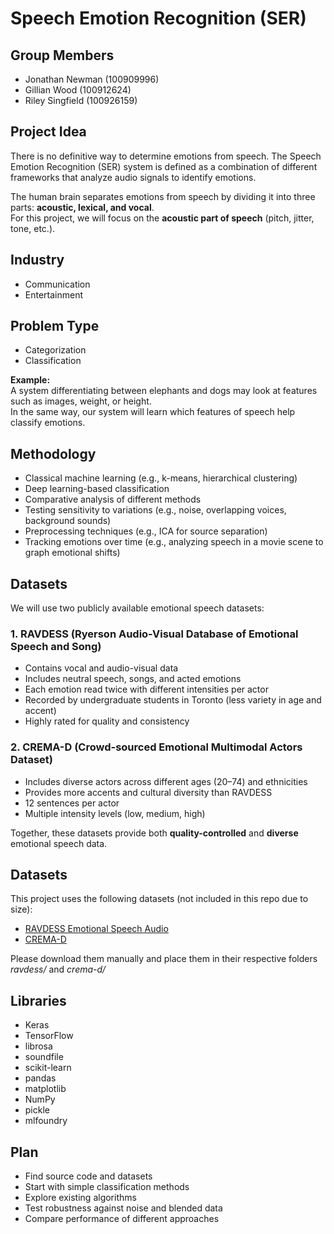 # Speech Emotion Recognition (SER)

## Group Members
- Jonathan Newman (100909996)  
- Gillian Wood (100912624)  
- Riley Singfield (100926159)  

## Project Idea
There is no definitive way to determine emotions from speech. The Speech Emotion Recognition (SER) system is defined as a combination of different frameworks that analyze audio signals to identify emotions.  

The human brain separates emotions from speech by dividing it into three parts: **acoustic, lexical, and vocal**.  
For this project, we will focus on the **acoustic part of speech** (pitch, jitter, tone, etc.).

## Industry
- Communication  
- Entertainment  

## Problem Type
- Categorization  
- Classification  

**Example:**  
A system differentiating between elephants and dogs may look at features such as images, weight, or height.  
In the same way, our system will learn which features of speech help classify emotions.

## Methodology
- Classical machine learning (e.g., k-means, hierarchical clustering)  
- Deep learning-based classification  
- Comparative analysis of different methods  
- Testing sensitivity to variations (e.g., noise, overlapping voices, background sounds)  
- Preprocessing techniques (e.g., ICA for source separation)  
- Tracking emotions over time (e.g., analyzing speech in a movie scene to graph emotional shifts)  

## Datasets 
We will use two publicly available emotional speech datasets:  

### 1. RAVDESS (Ryerson Audio-Visual Database of Emotional Speech and Song)  
- Contains vocal and audio-visual data  
- Includes neutral speech, songs, and acted emotions  
- Each emotion read twice with different intensities per actor  
- Recorded by undergraduate students in Toronto (less variety in age and accent)  
- Highly rated for quality and consistency  

### 2. CREMA-D (Crowd-sourced Emotional Multimodal Actors Dataset)  
- Includes diverse actors across different ages (20–74) and ethnicities  
- Provides more accents and cultural diversity than RAVDESS  
- 12 sentences per actor  
- Multiple intensity levels (low, medium, high)  

Together, these datasets provide both **quality-controlled** and **diverse** emotional speech data.

## Datasets
This project uses the following datasets (not included in this repo due to size):
- [RAVDESS Emotional Speech Audio](https://www.kaggle.com/datasets/uwrfkaggler/ravdess-emotional-speech-audio)
- [CREMA-D](https://www.kaggle.com/datasets/ejlok1/cremad)

Please download them manually and place them in their respective folders *ravdess/* and *crema-d/*

## Libraries
- Keras  
- TensorFlow  
- librosa  
- soundfile  
- scikit-learn  
- pandas  
- matplotlib  
- NumPy  
- pickle  
- mlfoundry  

## Plan
- Find source code and datasets  
- Start with simple classification methods  
- Explore existing algorithms  
- Test robustness against noise and blended data  
- Compare performance of different approaches 
